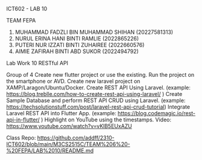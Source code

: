 ICT602 - LAB 10

TEAM FEPA

1. MUHAMMAD FADZLI BIN MUHAMMAD SHIHAN (20227581313)
2. NURUL ERINA HANI BINTI RAMLIE (2022865226)
3. PUTERI NUR IZZATI BINTI ZUHAIREE (2022660576)
4. AIMIE ZAFIRAH BINTI ABD SUKOR (2022494792)

Lab Work 10 RESTful API

Group of 4
Create new flutter project or use the existing.
Run the project on the smartphone or AVD.
Create new laravel project on XAMP/Laragon/Ubuntu/Docker.
Create REST API Using Laravel. (example: https://blog.treblle.com/how-to-create-rest-api-using-laravel/ )
Create Sample Database and perform REST API CRUD using Laravel. (example: https://techsolutionstuff.com/post/laravel-rest-api-crud-tutorial)
Integrate Laravel REST API into Flutter App. (example: https://blog.codemagic.io/rest-api-in-flutter/ )
Highlight on YouTube using the timestamps.
Video: https://www.youtube.com/watch?v=vKlB5EUxAZU

Class Repo: https://github.com/addff/2310-ICT602/blob/main/M3CS2515C/TEAM%206%20-%20FEPA/LAB%2010/README.md
